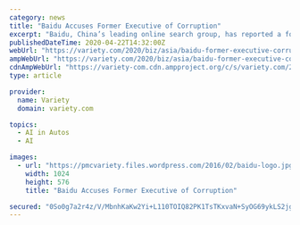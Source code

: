 ```yaml
---
category: news
title: "Baidu Accuses Former Executive of Corruption"
excerpt: "Baidu, China’s leading online search group, has reported a former executive to the police. It accuses him of corruption. Wei Fang, a former VP at the company, was investigated by Baidu’s"
publishedDateTime: 2020-04-22T14:32:00Z
webUrl: "https://variety.com/2020/biz/asia/baidu-former-executive-corruption-allegations-1234587072/"
ampWebUrl: "https://variety.com/2020/biz/asia/baidu-former-executive-corruption-allegations-1234587072/amp/"
cdnAmpWebUrl: "https://variety-com.cdn.ampproject.org/c/s/variety.com/2020/biz/asia/baidu-former-executive-corruption-allegations-1234587072/amp/"
type: article

provider:
  name: Variety
  domain: variety.com

topics:
  - AI in Autos
  - AI

images:
  - url: "https://pmcvariety.files.wordpress.com/2016/02/baidu-logo.jpg?w=1024"
    width: 1024
    height: 576
    title: "Baidu Accuses Former Executive of Corruption"

secured: "0So0g7a2r4z/V/MbnhKaKw2Yi+L110TOIQ82PK1TsTKxvaN+SyOG69ykLS2jg+s/d8JRQ1AuAtuEEqkynODOnO2/titeW0JmZOVKpkqZgyMwfovYSbBhZ/DB69meZzLwF3vvnxffPuRYjE4jf1J1nW8V+xJO/Q36lo99xhog+MPNZqMN3XNTS0s6F6o2E+Tv0KCd5yEXsv0uEExNGvrhDAXZtiHleTr4sq5my9lUquimapJOLnMBED9u81n+TjQtzkRNt6q2vObyONsrH6OHbvAwCVg4AsA6kDF6QJAzTXjL+SBtOnbLXREjtp3kWcK8wj+j2gjKDiH25o7r9l7remoeDN51bzvld+rQsLmKizob8IS8HuTKMLN/pFYJIBku7SHeH1yrOtsZHU4XvjAewdRifbFV3B5MShyKsAGOn7pztiIVgUInQsdvGVI0g6vP4FStG73SHSH5nWNk9+YSBkVsMbeh+bxRtbiVvInUpdU=;4fxyJY9aSXocn4tBdmZBcQ=="
---
```


